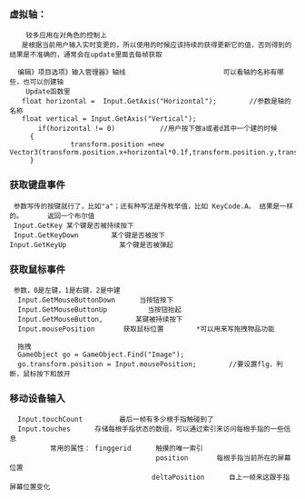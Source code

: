 ### 虚拟轴：
        较多应用在对角色的控制上
       是根据当前用户输入实时变更的，所以使用的时候应该持续的获得更新它的值，否则得到的结果是不准确的，通常会在update里面去每帧获取

      编辑》项目选项》输入管理器》轴线                        可以看轴的名称有哪些，也可以创建轴
        Update函数里
       float horizontal =  Input.GetAxis("Horizontal");        //参数是轴的名称
       float vertical = Input.GetAxis("Vertical");
           if(horizontal != 0)           //用户按下做a或者d其中一个建的时候
         {
                   transform.position =new Vector3(transform.position.x+horizontal*0.1f,transform.position.y,transform.position.z);
         }







### 获取键盘事件
     参数写传的按键就行了，比如"a"；还有种写法是传枚举值，比如 KeyCode.A。 结果是一样的。      返回一个布尔值
     Input.GetKey 某个键是否被持续按下
     Input.GetKeyDown        某个键是否被按下
    Input.GetKeyUp             某个键是否被弹起
    


### 获取鼠标事件
     参数，0是左键，1是右键，2是中建
      Input.GetMouseButtonDown      当按钮按下
      Input.GetMouseButtonUp          当按钮抬起
      Input.GetMouseButton,        某键被持续按下
      Input.mousePosition       获取鼠标位置        *可以用来写拖拽物品功能
 
      拖拽
      GameObject go = GameObject.Find("Image");
      go.transform.position = Input.mousePosition;        //要设置flg，判断，鼠标按下和放开
 


### 移动设备输入
      Input.touchCount         最后一帧有多少根手指触碰到了
      Input.touches      存储每根手指状态的数组，可以通过索引来访问每根手指的一些信息
              常用的属性： finggerid      触摸的唯一索引
                                        position       每根手指当前所在的屏幕位置
                                       deltaPosition      自上一帧来这跟手指屏幕位置变化
